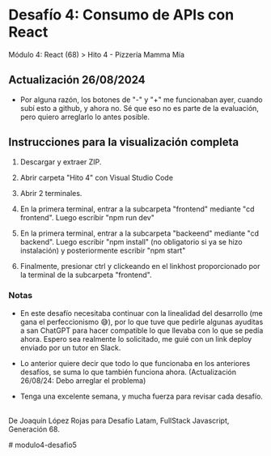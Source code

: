 <h1>Desafío 4: Consumo de APIs con React</h1>
<p>Módulo 4: React (68) > Hito 4 - Pizzería Mamma Mía</p>

<h2>Actualización 26/08/2024</h2>
<ul>
<li><p>Por alguna razón, los botones de "-" y "+" me funcionaban ayer, cuando subí esto a github, y ahora no. Sé que eso no es parte de la evaluación, pero quiero arreglarlo lo antes posible.</p></li>
</ul>


<h2>Instrucciones para la visualización completa</h2>

<ol>
 <li><p>Descargar y extraer ZIP.</p></li>
 <li><p>Abrir carpeta "Hito 4" con Visual Studio Code</p></li>
 <li><p>Abrir 2 terminales. </p></li>
 <li><p>En la primera terminal, entrar a la subcarpeta "frontend" mediante "cd frontend". Luego escribir "npm run dev"</p></li>
 <li><p>En la primera terminal, entrar a la subcarpeta "backeend" mediante "cd backend". Luego escribir "npm install" (no obligatorio si ya se hizo instalación) y posteriormente escribir "npm start"</p></li>
 <li><p>Finalmente, presionar ctrl y clickeando en el linkhost proporcionado por la terminal de la subcarpeta "frontend".</p></li>
</ol>


<h3>Notas</h3>
<ul>
 <li><p>En este desafío necesitaba continuar con la linealidad del desarrollo (me gana el perfeccionismo 😅), por lo que tuve que pedirle algunas ayuditas a san ChatGPT para hacer compatible lo que llevaba con lo que se pedía ahora. Espero sea realmente lo solicitado, me guié con un link deploy enviado por un tutor en Slack.</p></li>
  <li><p>Lo anterior quiere decir que todo lo que funcionaba en los anteriores desafíos, se suma lo que también funciona ahora. (Actualización 26/08/24: Debo arreglar el problema)</p></li>
  <li><p>Tenga una excelente semana, y mucha fuerza para revisar cada desafío.</p></li>
</ul>

<p><br>De Joaquín López Rojas para Desafío Latam, FullStack Javascript, Generación 68.</p>







 

#   m o d u l o 4 - d e s a f i o 5  
 